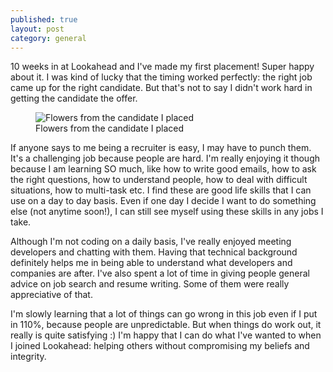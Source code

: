 ```yaml
---
published: true
layout: post
category: general
---
```


10 weeks in at Lookahead and I've made my first placement! Super happy about it. I was kind of lucky that the timing worked perfectly: the right job came up for the right candidate. But that's not to say I didn't work hard in getting the candidate the offer.

<figure class="txt-center">
  <img src="https://www.instagram.com/p/BA02JRVC2s7/" alt="Flowers from the candidate I placed">
  <figcaption class="type-muted type-s">Flowers from the candidate I placed</figcaption>
</figure>


If anyone says to me being a recruiter is easy, I may have to punch them. It's a challenging job because people are hard. I'm really enjoying it though because I am learning SO much, like how to write good emails, how to ask the right questions, how to understand people, how to deal with difficult situations, how to multi-task etc. I find these are good life skills that I can use on a day to day basis. Even if one day I decide I want to do something else (not anytime soon!), I can still see myself using these skills in any jobs I take. 

Although I'm not coding on a daily basis, I've really enjoyed meeting developers and chatting with them. Having that technical background definitely helps me in being able to understand what developers and companies are after. I've also spent a lot of time in giving people general advice on job search and resume writing. Some of them were really appreciative of that.

I'm slowly learning that a lot of things can go wrong in this job even if I put in 110%, because people are unpredictable. But when things do work out, it really is quite satisfying :) I'm happy that I can do what I've wanted to when I joined Lookahead: helping others without compromising my beliefs and integrity.
